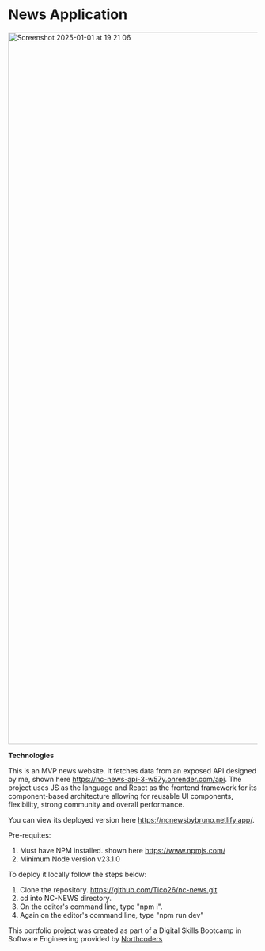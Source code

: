 # News Application

<img width="1436" alt="Screenshot 2025-01-01 at 19 21 06" src="https://github.com/user-attachments/assets/89636554-8b94-4d84-bed5-e755db028c3e" />

**Technologies**

This is an MVP news website. It fetches data from an exposed API designed by me, shown here https://nc-news-api-3-w57y.onrender.com/api. 
The project uses JS as the language and React as the frontend framework for its component-based architecture allowing for reusable UI components, flexibility, strong community and overall performance.




You can view its deployed version here https://ncnewsbybruno.netlify.app/.

Pre-requites:
1. Must have NPM installed. shown here https://www.npmjs.com/
2. Minimum Node version v23.1.0

To deploy it locally follow the steps below:
1. Clone the repository. https://github.com/Tico26/nc-news.git
2. cd into NC-NEWS directory.
3. On the editor's command line, type "npm i".
4. Again on the editor's command line, type "npm run dev"


This portfolio project was created as part of a Digital Skills Bootcamp in Software Engineering provided by [Northcoders](https://northcoders.com/)
